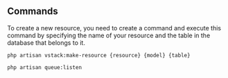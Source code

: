 ## Commands

To create a new resource, you need to create a command and execute this command by specifying the name of your resource and the table in the database that belongs to it.
```
php artisan vstack:make-resource {resource} {model} {table}
```

```
php artisan queue:listen
```